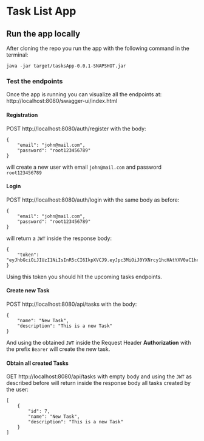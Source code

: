 # Task List App

## Run the app locally
After cloning the repo you run the app with
the following command in the terminal:
```
java -jar target/tasksApp-0.0.1-SNAPSHOT.jar
```

### Test the endpoints
Once the app is running you can visualize all the endpoints at:
http://localhost:8080/swagger-ui/index.html

#### **Registration**
POST http://localhost:8080/auth/register
with the body:
```
{
	"email": "john@mail.com",
	"password": "root123456789"
}
```
will create a new user with email `john@mail.com` and
password `root123456789`

#### **Login**
POST http://localhost:8080/auth/login
with the same body as before:
```
{
	"email": "john@mail.com",
	"password": "root123456789"
}
```
will return a `JWT` inside the response body:
```
{
	"token": "eyJhbGciOiJIUzI1NiIsInR5cCI6IkpXVCJ9.eyJpc3MiOiJ0YXNrcy1hcHAtYXV0aC1hcGkiLCJzdWIiOiJqYWNrQG1haWwuY29tIiwiZXhwIjoxNzEyODY0MDc1fQ.xnaWJvNf7UTjRHZksPkde9HyB25N6FYOIeQv4yPPsKQ"
}
```
Using this token you should hit the upcoming tasks endpoints.

#### **Create new Task**
POST http://localhost:8080/api/tasks
with the body:
```
{
	"name": "New Task",
	"description": "This is a new Task"
}
```
And using the obtained `JWT` inside the Request Header
**Authorization** with the prefix `Bearer` will create
the new task.

#### **Obtain all created Tasks**
GET http://localhost:8080/api/tasks
with empty body and using the `JWT` as described before
will return inside the response body all tasks created by the user:
```
[
	{
		"id": 7,
		"name": "New Task",
		"description": "This is a new Task"
	}
]
```

